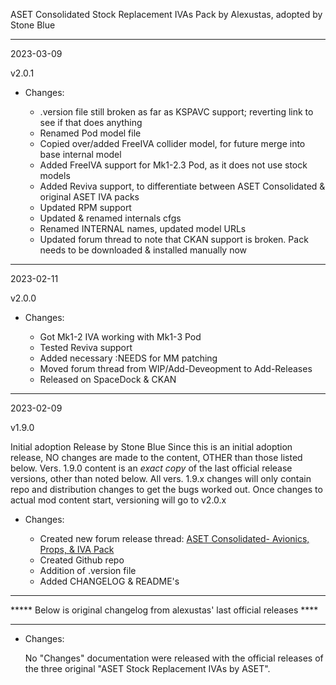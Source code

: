 
ASET Consolidated Stock Replacement IVAs Pack by Alexustas, adopted by Stone Blue

---------------------------------------------------------------------------------------------------------------------------------------------------
2023-03-09

v2.0.1

- Changes:

  - .version file still broken as far as KSPAVC support; reverting link to see if that does anything
  - Renamed Pod model file
  - Copied over/added FreeIVA collider model, for future merge into base internal model
  - Added FreeIVA support for Mk1-2.3 Pod, as it does not use stock models
  - Added Reviva support, to differentiate between ASET Consolidated & original ASET IVA packs
  - Updated RPM support
  - Updated & renamed internals cfgs
  - Renamed INTERNAL names, updated model URLs
  - Updated forum thread to note that CKAN support is broken. Pack needs to be downloaded & installed manually now

---------------------------------------------------------------------------------------------------------------------------------------------------
2023-02-11

v2.0.0

- Changes:

  - Got Mk1-2 IVA working with Mk1-3 Pod
  - Tested Reviva support
  - Added necessary :NEEDS for MM patching
  - Moved forum thread from WIP/Add-Deveopment to Add-Releases
  - Released on SpaceDock & CKAN
  
---------------------------------------------------------------------------------------------------------------------------------------------------
2023-02-09

v1.9.0

Initial adoption Release by Stone Blue
Since this is an initial adoption release, NO changes are made to the content, OTHER than those listed below.
Vers. 1.9.0 content is an *exact copy* of the last official release versions, other than noted below.
All vers. 1.9.x changes will only contain repo and distribution changes to get the bugs worked out.
Once changes to actual mod content start, versioning will go to v2.0.x

- Changes:

  - Created new forum release thread: [ASET Consolidated- Avionics, Props, & IVA Pack](https://forum.kerbalspaceprogram.com/index.php?/topic/211905-1125-181-aset-consolidated-avionics-props-iva-packs/)
  - Created Github repo
  - Addition of .version file
  - Added CHANGELOG & README's
  
---------------------------------------------------------------------------------------------------------------------------------------------------

*****  Below is original changelog from alexustas' last official releases ****

---------------------------------------------------------------------------------------------------------------------------------------------------

- Changes:

  No "Changes" documentation were released with the official releases of the three original "ASET Stock Replacement IVAs by ASET".
  
